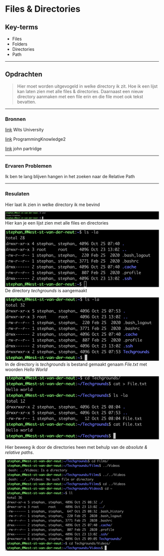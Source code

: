# Files & Directories

## Key-terms
- Files
- Folders
- Directories
- Path
---
## Opdrachten
>Hier moet worden uitgevogeld in welke directory ik zit. Hoe ik een lijst kan laten zien met alle files & directories. Daarnaast een nieuw directory aanmaken met een file erin en die file moet ook tekst bevatten.

---
### Bronnen

[link](https://www.google.com/search?q=Find+out+your+current+working+directory.&oq=Find+out+your+current+working+directory.&gs_lcrp=EgZjaHJvbWUyBggAEEUYOdIBBzE1NmowajeoAgCwAgA&sourceid=chrome&ie=UTF-8) Wits University

[link](https://www.youtube.com/watch?v=zf9ICoK-ZiI) ProgrammingKnowledge2

[link](https://www.youtube.com/watch?v=5_bfH0t8QfA) john partridge

---
### Ervaren Problemen

Ik ben te lang blijven hangen in het zoeken naar de Relative Path
___

### Resulaten

Hier laat ik zien in welke directory ik me bevind

   ![afbeelding1](/01_Linux_1/FindingOutCurrentWorkingDirectory.png)
Hier kan je een lijst zien met alle files en directories

   ![afbeelding2](/01_Linux_1/ListFilesDirectory.png)
De directory *techgrounds* is aangemaakt

   ![afbeelding3](/01_Linux_1/CreateDirectory.png)
In de directory is *techgrounds* is bestand gemaakt genaam *File.txt* met woorden *Hello World*

   ![afbeelding4](/01_Linux_1/CreateTextInFile.png)

Hier beweeg ik door de directories heen met behulp van de *absolute & relative paths*.
   
   ![afbeelding5](Absolute_Relative_Paths.png)





